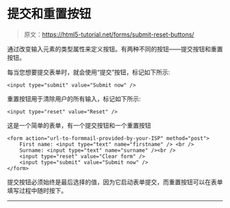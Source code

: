 # 提交和重置按钮

> 原文：<https://html5-tutorial.net/forms/submit-reset-buttons/>

通过改变输入元素的类型属性来定义按钮。有两种不同的按钮——提交按钮和重置按钮。

每当您想要提交表单时，就会使用“提交”按钮，标记如下所示:

```
<input type="submit" value="Submit now" />
```

重置按钮用于清除用户的所有输入，标记如下所示:

```
<input type="reset" value="Reset" />
```

这是一个简单的表单，有一个提交按钮和一个重置按钮

<input type="hidden" name="IL_IN_ARTICLE">

```
<form action="url-to-formmail-provided-by-your-ISP" method="post">
	First name: <input type="text" name="firstname" /> <br />
	Surname: <input type="text" name="surname" /><br />
	<input type="reset" value="Clear form" />
	<input type="submit" value="Submit now" />
</form>
```

提交按钮必须始终是最后选择的值，因为它启动表单提交，而重置按钮可以在表单填写过程中随时按下。

* * *